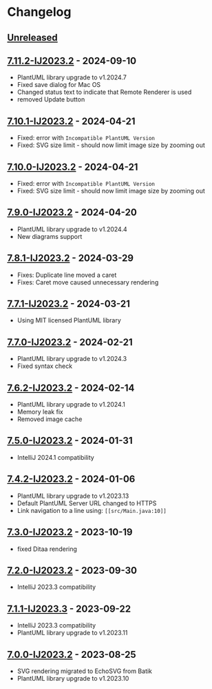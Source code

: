 # Changelog

## [Unreleased]

## [7.11.2-IJ2023.2] - 2024-09-10
- PlantUML library upgrade to v1.2024.7
- Fixed save dialog for Mac OS
- Changed status text to indicate that Remote Renderer is used
- removed Update button

## [7.10.1-IJ2023.2] - 2024-04-21
- Fixed: error with `Incompatible PlantUML Version`
- Fixed: SVG size limit - should now limit image size by zooming out

## [7.10.0-IJ2023.2] - 2024-04-21
- Fixed: error with `Incompatible PlantUML Version`
- Fixed: SVG size limit - should now limit image size by zooming out

## [7.9.0-IJ2023.2] - 2024-04-20
- PlantUML library upgrade to v1.2024.4
- New diagrams support

## [7.8.1-IJ2023.2] - 2024-03-29
- Fixes: Duplicate line moved a caret
- Fixes: Caret move caused unnecessary rendering

## [7.7.1-IJ2023.2] - 2024-03-21
- Using MIT licensed PlantUML library

## [7.7.0-IJ2023.2] - 2024-02-21
- PlantUML library upgrade to v1.2024.3
- Fixed syntax check

## [7.6.2-IJ2023.2] - 2024-02-14
- PlantUML library upgrade to v1.2024.1
- Memory leak fix
- Removed image cache

## [7.5.0-IJ2023.2] - 2024-01-31
- IntelliJ 2024.1 compatibility

## [7.4.2-IJ2023.2] - 2024-01-06
- PlantUML library upgrade to v1.2023.13
- Default PlantUML Server URL changed to HTTPS
- Link navigation to a line using: `[[src/Main.java:10]]`

## [7.3.0-IJ2023.2] - 2023-10-19
- fixed Ditaa rendering

## [7.2.0-IJ2023.2] - 2023-09-30
- IntelliJ 2023.3 compatibility

## [7.1.1-IJ2023.3] - 2023-09-22
- IntelliJ 2023.3 compatibility
- PlantUML library upgrade to v1.2023.11

## [7.0.0-IJ2023.2] - 2023-08-25
- SVG rendering migrated to EchoSVG from Batik
- PlantUML library upgrade to v1.2023.10

[Unreleased]: https://github.com/esteinberg/plantuml4idea/compare/v7.11.2-IJ2023.2...HEAD

[7.11.2-IJ2023.2]: https://github.com/esteinberg/plantuml4idea/compare/v7.10.1-IJ2023.2...v7.11.2-IJ2023.2
[7.11.1-IJ2023.2]: https://github.com/esteinberg/plantuml4idea/compare/v7.10.1-IJ2023.2...v7.11.1-IJ2023.2
[7.10.1-IJ2023.2]: https://github.com/esteinberg/plantuml4idea/compare/v7.10.0-IJ2023.2...v7.10.1-IJ2023.2
[7.10.0-IJ2023.2]: https://github.com/esteinberg/plantuml4idea/compare/v7.9.0-IJ2023.2...v7.10.0-IJ2023.2
[7.9.0-IJ2023.2]: https://github.com/esteinberg/plantuml4idea/compare/v7.8.1-IJ2023.2...v7.9.0-IJ2023.2
[7.8.1-IJ2023.2]: https://github.com/esteinberg/plantuml4idea/compare/v7.7.1-IJ2023.2...v7.8.1-IJ2023.2
[7.8.0-IJ2023.2]: https://github.com/esteinberg/plantuml4idea/compare/v7.7.1-IJ2023.2...v7.8.0-IJ2023.2
[7.7.1-IJ2023.2]: https://github.com/esteinberg/plantuml4idea/compare/v7.7.0-IJ2023.2...v7.7.1-IJ2023.2
[7.7.0-IJ2023.2]: https://github.com/esteinberg/plantuml4idea/compare/v7.6.2-IJ2023.2...v7.7.0-IJ2023.2
[7.6.2-IJ2023.2]: https://github.com/esteinberg/plantuml4idea/compare/v7.5.0-IJ2023.2...v7.6.2-IJ2023.2
[7.6.1-IJ2023.2]: https://github.com/esteinberg/plantuml4idea/compare/v7.5.0-IJ2023.2...v7.6.1-IJ2023.2
[7.5.0-IJ2023.2]: https://github.com/esteinberg/plantuml4idea/compare/v7.4.2-IJ2023.2...v7.5.0-IJ2023.2
[7.4.2-IJ2023.2]: https://github.com/esteinberg/plantuml4idea/compare/v7.3.0-IJ2023.2...v7.4.2-IJ2023.2
[7.3.0-IJ2023.2]: https://github.com/esteinberg/plantuml4idea/compare/v7.2.0-IJ2023.2...v7.3.0-IJ2023.2
[7.2.0-IJ2023.2]: https://github.com/esteinberg/plantuml4idea/compare/v7.1.1-IJ2023.3...v7.2.0-IJ2023.2
[7.1.1-IJ2023.3]: https://github.com/esteinberg/plantuml4idea/compare/v7.0.0-IJ2023.2...v7.1.1-IJ2023.3
[7.0.0-IJ2023.2]: https://github.com/esteinberg/plantuml4idea/commits/v7.0.0-IJ2023.2
